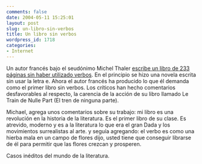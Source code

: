 ```yaml
---
comments: false
date: 2004-05-11 15:25:01
layout: post
slug: un-libro-sin-verbos
title: Un libro sin verbos
wordpress_id: 1718
categories:
- Internet
---
```


Un autor francés bajo el seudónimo Michel Thaler [escribe un libro de 233 páginas sin haber utilizado verbos](http://www.telegraph.co.uk/news/main.jhtml?xml=/news/2004/05/09/wverb09.xml&sSheet=/news/2004/05/09/ixworld.html). En el principio se hizo una novela escrita sin usar la letra e. Ahora el autor francés ha producido lo que él demanda como el primer libro sin verbos. Los críticos han hecho comentarios desfavorables al respecto, la carencia de la acción de su libro llamado Le Train de Nulle Part (El tren de ninguna parte).





Michael, agrega unos comentarios sobre su trabajo: mi libro es una revolución en la historia de la literatura. Es el primer libro de su clase. Es atrevido, moderno y es a la literatura lo que era el gran Dada y los movimientos surrealistas al arte. y seguía agregando: el verbo es como una hierba mala en un campo de flores dijo, usted tiene que conseguir librarse de él para permitir que las flores crezcan y prosperen.





Casos inéditos del mundo de la literatura.




 

